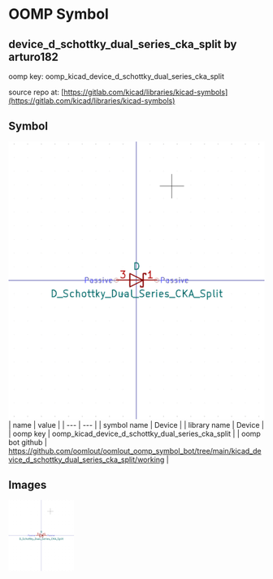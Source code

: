 # OOMP Symbol  
## device_d_schottky_dual_series_cka_split  by arturo182  
  
oomp key: oomp_kicad_device_d_schottky_dual_series_cka_split  
  
source repo at: [https://gitlab.com/kicad/libraries/kicad-symbols](https://gitlab.com/kicad/libraries/kicad-symbols)  
## Symbol  
  
[![working.png](working_600.png)](working.png)  
| name | value | 
| --- | --- | 
| symbol name | Device | 
| library name | Device | 
| oomp key | oomp_kicad_device_d_schottky_dual_series_cka_split | 
| oomp bot github | https://github.com/oomlout/oomlout_oomp_symbol_bot/tree/main/kicad_device_d_schottky_dual_series_cka_split/working | 
## Images  
  
[![working.png](working_140.png)](working.png)  
